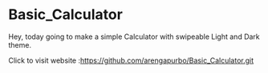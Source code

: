 # Basic_Calculator
Hey, today going to make a simple Calculator with swipeable Light and Dark theme.


Click to visit website :https://github.com/arengapurbo/Basic_Calculator.git 
